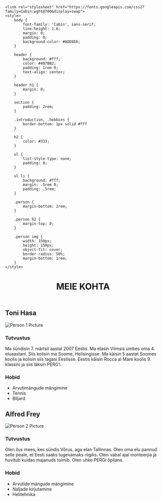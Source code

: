 <html lang="en">
<head>
    <meta charset="UTF-8">
    <meta name="viewport" content="width=device-width, initial-scale=1.0">
    <title>About Us</title>
  
    <link rel="stylesheet" href="https://fonts.googleapis.com/css2?family=Cabin:wght@700&display=swap">
    <style>
        body {
            font-family: 'Cabin', sans-serif;
            line-height: 1.6;
            margin: 0;
            padding: 0;
            background-color: #ADD8E6; 
        }

        header {
            background: #fff;
            color: #407BB2;
            padding: 1rem 0;
            text-align: center;
        }

        header h1 {
            margin: 0;
        }

        section {
            padding: 2rem;
        }

        .introduction, .hobbies {
            border-bottom: 1px solid #fff
        }

        h2 {
            color: #333;
        }

        ul {
            list-style-type: none;
            padding: 0;
        }

        ul li {
            background: #fff;
            margin: .5rem 0;
            padding: .5rem;
        }

        .person {
            margin-bottom: 2rem;
        }

        .person h2 {
            margin-top: 0;
        }

        .person img {
            width: 150px;
            height: 150px;
            object-fit: cover;
            border-radius: 50%;
            margin-bottom: 1rem;
        }
    </style>
</head>
<body>
    <header>
        <h1>MEIE KOHTA</h1>
    </header>
    <section class="person" id="person1">
        <h2>Toni Hasa</h2>
        <img src="https://i.imghippo.com/files/kGnFp1716403941.jpg" alt="Person 1 Picture">
        <section class="introduction">
            <h3>Tutvustus</h3>
            <p>Ma sündisin 7. märtsil aastal 2007 Eestis. Ma elasin Viimsis umbes oma 4. eluaastani. Siis kolisin ma Soome, Helisingisse. Ma käisin 5 aastat Soomes koolis ja kolisin siis tagasi Eestisse. Eestis käisin Rocca al Mare koolis 9. klassini ja siis läksin PERG’i.</p>
        </section>
        <section class="hobbies">
            <h3>Hobid</h3>
            <ul>
                <li>Arvutimängude mängimine</li>
                <li>Tennis</li>
                <li>Biljard</li>
            </ul>
        </section>
    </section>
    <section class="person" id="person2">
        <h2>Alfred Frey</h2>
        <img src="https://i.imghippo.com/files/jol5H1716403370.jpg" alt="Person 2 Picture">
        <section class="introduction">
            <h3>Tutvustus</h3>
            <p>Olen ilus mees, kes sündis Võrus, aga elan Tallinnas. Olen oma elu pannud selle peale, et Eesti saaks tugevamaks riigiks. Olen vabal ajal monteerjia ja huvitub kuidas majanuds toimib. Olen uhke PERGi õpilane.</p>
        </section>
        <section class="hobbies">
            <h3>Hobid</h3>
            <ul>
                <li>Arvutide mängude mängimine</li>
                <li>Naljade kirjutamine</li>
                <li>Helitehnika</li>
            </ul>
        </section>
    </section>
</body>
</html>
